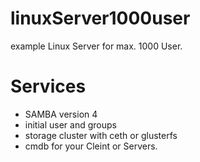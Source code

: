 linuxServer1000user
===================

example Linux Server for max. 1000 User.

Services
==============
* SAMBA version 4
* initial user and groups
* storage cluster with ceth or glusterfs
* cmdb for your Cleint or Servers.

